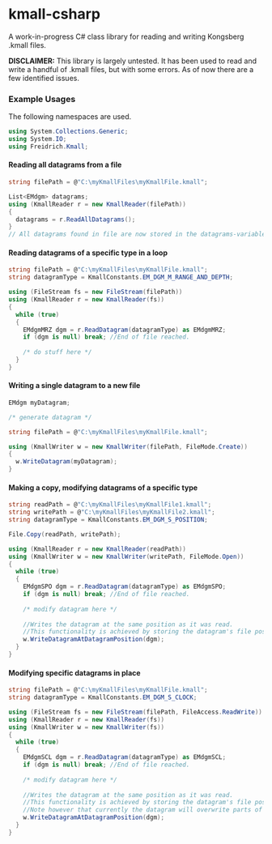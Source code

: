 # kmall-csharp
A work-in-progress C# class library for reading and writing Kongsberg .kmall files.


**DISCLAIMER:**
This library is largely untested. It has been used to read and write a handful of .kmall files, but with some errors.
As of now there are a few identified issues.


### Example Usages
The following namespaces are used.
```c#
using System.Collections.Generic;
using System.IO;
using Freidrich.Kmall;
```

#### Reading all datagrams from a file
```c#
string filePath = @"C:\myKmallFiles\myKmallFile.kmall";

List<EMdgm> datagrams;
using (KmallReader r = new KmallReader(filePath))
{
  datagrams = r.ReadAllDatagrams();
}
// All datagrams found in file are now stored in the datagrams-variable.
```

#### Reading datagrams of a specific type in a loop
```c#
string filePath = @"C:\myKmallFiles\myKmallFile.kmall";
string datagramType = KmallConstants.EM_DGM_M_RANGE_AND_DEPTH;

using (FileStream fs = new FileStream(filePath))
using (KmallReader r = new KmallReader(fs))
{
  while (true)
  {
    EMdgmMRZ dgm = r.ReadDatagram(datagramType) as EMdgmMRZ;
    if (dgm is null) break; //End of file reached.
    
    /* do stuff here */
  }
}
```

#### Writing a single datagram to a new file
```c#
EMdgm myDatagram;

/* generate datagram */

string filePath = @"C:\myKmallFiles\myKmallFile.kmall";

using (KmallWriter w = new KmallWriter(filePath, FileMode.Create))
{
  w.WriteDatagram(myDatagram);
}
```

#### Making a copy, modifying datagrams of a specific type
```c#
string readPath = @"C:\myKmallFiles\myKmallFile1.kmall";
string writePath = @"C:\myKmallFiles\myKmallFile2.kmall";
string datagramType = KmallConstants.EM_DGM_S_POSITION;

File.Copy(readPath, writePath);

using (KmallReader r = new KmallReader(readPath))
using (KmallWriter w = new KmallWriter(writePath, FileMode.Open))
{
  while (true)
  {
    EMdgmSPO dgm = r.ReadDatagram(datagramType) as EMdgmSPO;
    if (dgm is null) break; //End of file reached.
    
    /* modify datagram here */
    
    //Writes the datagram at the same position as it was read.
    //This functionality is achieved by storing the datagram's file position in the EMdgm.DatagramPosition field.
    w.WriteDatagramAtDatagramPosition(dgm);
  }
}
```

#### Modifying specific datagrams in place
```c#
string filePath = @"C:\myKmallFiles\myKmallFile.kmall";
string datagramType = KmallConstants.EM_DGM_S_CLOCK;

using (FileStream fs = new FileStream(filePath, FileAccess.ReadWrite))
using (KmallReader r = new KmallReader(fs))
using (KmallWriter w = new KmallWriter(fs))
{
  while (true)
  {
    EMdgmSCL dgm = r.ReadDatagram(datagramType) as EMdgmSCL;
    if (dgm is null) break; //End of file reached.
    
    /* modify datagram here */
    
    //Writes the datagram at the same position as it was read.
    //This functionality is achieved by storing the datagram's file position in the EMdgm.DatagramPosition field.
    //Note however that currently the datagram will overwrite parts of the next datagram if its length has increased.
    w.WriteDatagramAtDatagramPosition(dgm);
  }
}
```
